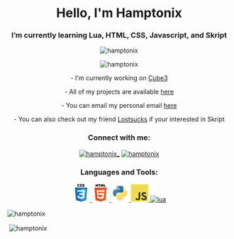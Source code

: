 <h1 align="center">Hello, I'm Hamptonix</h1>
<h3 align="center">I’m currently learning Lua, HTML, CSS, Javascript, and Skript</h3>

<p align="center"> <img src="https://komarev.com/ghpvc/?username=hamptonix&label=Profile%20views&color=0e75b6&style=flat" alt="hamptonix" /> </p>
<p align="center"> <img src="https://img.shields.io/github/followers/hamptonix" alt="hamptonix" /> </p>


<p align="center">- I'm currently working on <a href="https://cube2.carrd.co/">Cube3</a></p>

<p align="center">- All of my projects are available <a href="https://github.com/Hamptonix?tab=repositories">here</a></p>

<p align="center">- You can email my personal email <a href="https://mail.google.com/mail/u/?authuser=cheezit3418@gmail.com">here</a></p>

<p align="center">- You can also check out my friend <a href="https://github.com/lostsucks">Lostsucks</a> if your interested in Skript </p>

<h3 align="center">Connect with me:</h3>
<p align="center">
<a href="https://instagram.com/hamptonix_" target="blank"><img align="center" src="https://raw.githubusercontent.com/rahuldkjain/github-profile-readme-generator/master/src/images/icons/Social/instagram.svg" alt="hamptonix_" height="30" width="40" /></a>
<a href="https://www.youtube.com/c/hamptonix" target="blank"><img align="center" src="https://raw.githubusercontent.com/rahuldkjain/github-profile-readme-generator/master/src/images/icons/Social/youtube.svg" alt="hamptonix" height="30" width="40" /></a>
</p>

<h3 align="center">Languages and Tools:</h3>
<p align="center"> <a href="https://www.w3schools.com/css/" target="_blank" rel="noreferrer"> <img src="https://raw.githubusercontent.com/devicons/devicon/master/icons/css3/css3-original-wordmark.svg" alt="css3" width="40" height="40"/> </a> <a href="https://www.w3.org/html/" target="_blank" rel="noreferrer"> <img src="https://raw.githubusercontent.com/devicons/devicon/master/icons/html5/html5-original-wordmark.svg" alt="html5" width="40" height="40"/> </a> <a href="https://www.python.org" target="_blank" rel="noreferrer"> <img src="https://raw.githubusercontent.com/devicons/devicon/master/icons/python/python-original.svg" alt="python" width="40" height="40"/> </a> <a href="https://developer.mozilla.org/en-US/docs/Web/JavaScript" target="_blank" rel="noreferrer"> <img src="https://raw.githubusercontent.com/devicons/devicon/master/icons/javascript/javascript-original.svg" alt="javascript" width="40" height="40"/> </a> <a href="https://www.lua.org/" target="_blank" rel="noreferrer"> <img src="https://upload.wikimedia.org/wikipedia/commons/thumb/c/cf/Lua-Logo.svg/800px-Lua-Logo.svg.png" alt="lua" width="40" height="40"/> </a> </p>
<p><img align="center" src="https://github-readme-stats.vercel.app/api/top-langs?username=hamptonix&show_icons=true&locale=en&layout=compact" alt="hamptonix" /></p>

<p>&nbsp;<img align="center" src="https://github-readme-stats.vercel.app/api?username=hamptonix&show_icons=true&locale=en" alt="hamptonix" /></p>
